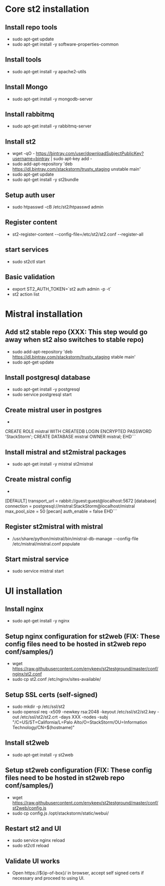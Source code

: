 # Core st2 installation

## Install repo tools
* sudo apt-get update
* sudo apt-get install -y software-properties-common

## Install tools
* sudo apt-get install -y apache2-utils

## Install Mongo
* sudo apt-get install -y mongodb-server

## Install rabbitmq
* sudo apt-get install -y rabbitmq-server

## Install st2
* wget -qO - https://bintray.com/user/downloadSubjectPublicKey?username=bintray | sudo apt-key add -
* sudo add-apt-repository 'deb https://dl.bintray.com/stackstorm/trusty_staging unstable main'
* sudo apt-get update
* sudo apt-get install -y st2bundle

## Setup auth user
* sudo htpasswd -cB /etc/st2/htpasswd admin

## Register content
* st2-register-content --config-file=/etc/st2/st2.conf --register-all

## start services
* sudo st2ctl start

## Basic validation
* export ST2_AUTH_TOKEN=\`st2 auth admin -p <PASSWORD> -t\`
* st2 action list

# Mistral installation

## Add st2 stable repo (XXX: This step would go away when st2 also switches to stable repo)

* sudo add-apt-repository 'deb https://dl.bintray.com/stackstorm/trusty_staging stable main'
* sudo apt-get update

## Install postgresql database
* sudo apt-get install -y postgresql
* sudo service postgresql start

## Create mistral user in postgres
* ```cat << EHD | sudo -u postgres psql
CREATE ROLE mistral WITH CREATEDB LOGIN ENCRYPTED PASSWORD 'StackStorm';
CREATE DATABASE mistral OWNER mistral;
EHD```

## Install mistral and st2mistral packages
* sudo apt-get install -y mistral st2mistral

## Create mistral config
* ```cat << EHD | sudo tee /etc/mistral/mistral.conf
[DEFAULT]
transport_url = rabbit://guest:guest@localhost:5672
[database]
connection = postgresql://mistral:StackStorm@localhost/mistral
max_pool_size = 50
[pecan]
auth_enable = false
EHD```

## Register st2mistral with mistral
* /usr/share/python/mistral/bin/mistral-db-manage --config-file /etc/mistral/mistral.conf populate

## Start mistral service
* sudo service mistral start

# UI installation

## Install nginx
* sudo apt-get install -y nginx

## Setup nginx configuration for st2web (FIX: These config files need to be hosted in st2web repo conf/samples/)
* wget https://raw.githubusercontent.com/enykeev/st2testground/master/conf/nginx/st2.conf
* sudo cp st2.conf /etc/nginx/sites-available/

## Setup SSL certs (self-signed)
* sudo mkdir -p /etc/ssl/st2
* sudo openssl req -x509 -newkey rsa:2048 -keyout /etc/ssl/st2/st2.key -out /etc/ssl/st2/st2.crt -days XXX -nodes -subj "/C=US/ST=California/L=Palo Alto/O=StackStorm/OU=Information Technology/CN=$(hostname)"

## Install st2web
* sudo apt-get install -y st2web

## Setup st2web configuration (FIX: These config files need to be hosted in st2web repo conf/samples/)
* wget https://raw.githubusercontent.com/enykeev/st2testground/master/conf/st2web/config.js
* sudo cp config.js /opt/stackstorm/static/webui/

## Restart st2 and UI
* sudo service nginx reload
* sudo st2ctl reload

## Validate UI works
* Open https://${ip-of-box}/ in browser, accept self signed certs if necessary and proceed to using UI.

